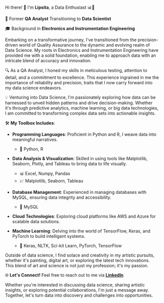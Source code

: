 Hi there! 👋 I'm **Lipsita**, a Data Enthusiast 📊🚀

🌟 Former **QA Analyst** Transitioning to **Data Scientist**

🎓 Background in **Electronics and Instrumentation Engineering**

Embarking on a transformative journey, I've transitioned from the precision-driven world of Quality Assurance to the dynamic and evolving realm of Data Science. My roots in Electronics and Instrumentation Engineering have provided me with a solid foundation, enabling me to approach data with an intricate blend of accuracy and innovation.

🔍 As a QA Analyst, I honed my skills in meticulous testing, attention to detail, and a commitment to excellence. This experience ingrained in me the importance of reliability and precision, traits that I now carry forward into my data science endeavors.

💡 Venturing into Data Science, I'm passionately exploring how data can be harnessed to unveil hidden patterns and drive decision-making. Whether it's through predictive analytics, machine learning, or big data technologies, I am committed to transforming complex data sets into actionable insights.


🛠️ **My Toolbox Includes**:

- **Programming Languages**: Proficient in Python and R, I weave data into meaningful narratives.
  - 🐍 Python, R

- **Data Analysis & Visualization**: Skilled in using tools like Matplotlib, Seaborn, Plotly, and Tableau to bring data to life visually.
  - 📊 Excel, Numpy, Pandas
  - 📈 Matplotlib, Seaborn, Tableau

- **Database Management**: Experienced in managing databases with MySQL, ensuring data integrity and accessibility.
  - 💾 MySQL

- **Cloud Technologies**: Exploring cloud platforms like AWS and Azure for scalable data solutions.

- **Machine Learning**: Delving into the world of TensorFlow, Keras, and PyTorch to build intelligent systems.
  - 🤖 Keras, NLTK, Sci-kit Learn, PyTorch, TensorFlow


Outside of data science, I find solace and creativity in my artistic pursuits, whether it's painting, digital art, or exploring the latest tech innovations. This blend of art and science is not just my profession; it's my passion.

🌐 **Let's Connect!**
Feel free to reach out to me via **[LinkedIn](https://www.linkedin.com/in/lipsitatripathy)**

Whether you're interested in discussing data science, sharing artistic insights, or exploring potential collaborations, I'm just a message away. Together, let's turn data into discovery and challenges into opportunities.

